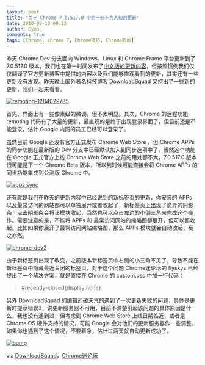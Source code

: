 ```yaml
---
layout: post
title: "关于 Chrome 7.0.517.0 中的一些不为人知的更新"
date: 2010-09-10 00:23
author: Eyon
comments: true
tags: [Chrome, chrome 7, Chrome技巧, Chrome新闻]
---
```

昨天 Chrome Dev 分支面向 Windows、Linux 和 Chrome Frame 平台更新到了 7.0.517.0 版本，我们也在第一时间发布了[中文版的更新内容](http://www.chromi.org/archives/7187)，但按照惯例我们仅仅翻译了官方更新博客中提供的内容以及我们能够直观看到的更新，其实还有一些更新没有发现。昨天晚上国外著名科技博客 [DownloadSquad](http://www.downloadsquad.com/2010/09/09/google-chrome-dev-version-update-brings-app-sync-more/) 又挖出了一些新的更新，我们一起来看看。

<a href="http://img.chromi.org/2010/09/remoting-1284029785.jpg">![](http://img.chromi.org/2010/09/remoting-1284029785.jpg "remoting-1284029785")</a>

首先，界面上有一些像素级的微调，但不太明显。其次，Chrome 的远程功能 remoting 代码有了大量的更新，最直观的是终于出现登录界面了，但目前还是不能登录，估计 Google 内网的员工已经可以登录了。

虽然目前 Google 还没有官方正式发布 Chrome Web Store ，但 Chrome APPs 的同步功能在最新版的 Dev 分支中已经默认加入到同步选项中了，当然这个功能在 Google 正式官方上线 Chrome Web Store 之前的用处都不大。7.0.517.0 版本很可能是下一个 Chrome Beta 版本，所以到时候可能直接会将 Chrome APPs 的同步功能集成到公测版 Chrome 中。

<a href="http://img.chromi.org/2010/09/apps-sync.png">![](http://img.chromi.org/2010/09/apps-sync.png "apps sync")</a>

还有就是我们在昨天的更新内容中已经说到的新标签页的更新，你安装的 APPs 以及最常访问的网站都可以单独展开或者收起了，新标签页上出现了诡异的阴影条，点击阴影条会将该模块收起，当然也可以点击左边的小倒三角来完成这个操作。需要注意的是，不能将 APPs 和 最常访问网站的缩略图都展开，但可以都收起。比如如果你展开了最常访问网站缩略图，那么 APPs 模块就会自动收起，反之亦然。

<a href="http://img.chromi.org/2010/09/chrome-dev2.jpg">![](http://img.chromi.org/2010/09/chrome-dev2-550x204.jpg "chrome-dev2")</a>

由于新标签页出现了改变，之前版本新标签页中右侧的小三角不见了，导致不能在新标签页中隐藏最近关闭的标签页，对于这个问题 Chrome迷论坛的 flyskyz 已经提出了一个解决方案，就是直接在 Chrome 的 custom.css 中加一行代码：



>#recently-closed{display:none}



另外 DownloadSquad 的编辑还破天荒的遇到了一次更新失败的问题，具体是更新时提示错误3，说更新服务器不可用，目前不清楚引起该问题的具体原因是什么，我也没有遇到过，但考虑到 Chrome Web Store 上线日期临近，或者是 Chrome OS 硬件支持的情况，可能 Google 会对他们的更新服务器作一些调整。如果你也遇到了这个情况，不要着急，估计过两天就自动更新成功了。

<a href="http://img.chromi.org/2010/09/bump.jpg">![](http://img.chromi.org/2010/09/bump.jpg "bump")</a>

via [DownloadSquad](http://www.downloadsquad.com/2010/09/09/google-chrome-dev-version-update-brings-app-sync-more/)，[Chrome迷论坛](http://bbs.chromi.org/thread-12306-1-1.html)
